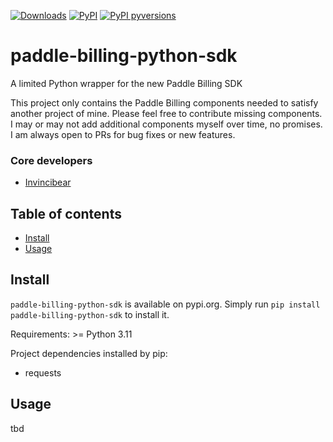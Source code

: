 [![Downloads](https://pepy.tech/badge/paddle-billing-python-sdk)](https://pepy.tech/project/paddle-billing-python-sdk)
[![PyPI](https://img.shields.io/pypi/v/paddle-billing-python-sdk.svg)](https://pypi.python.org/pypi/paddle-billing-python-sdk)
[![PyPI pyversions](https://img.shields.io/pypi/pyversions/paddle-billing-python-sdk.svg)](https://pypi.python.org/pypi/paddle-billing-python-sdk/)


# paddle-billing-python-sdk
A limited Python wrapper for the new Paddle Billing SDK

This project only contains the Paddle Billing components needed to satisfy another project of mine. Please feel free to contribute missing components. I may or may not add additional components myself over time, no promises. I am always open to PRs for bug fixes or new features.


### Core developers
- [Invincibear](https://github.com/Invincibear)



## Table of contents
- [Install](#Install)
- [Usage](#Usage)



## Install
`paddle-billing-python-sdk` is available on pypi.org. Simply run `pip install paddle-billing-python-sdk` to install it.

Requirements: >= Python 3.11

Project dependencies installed by pip:
- requests



## Usage
tbd



